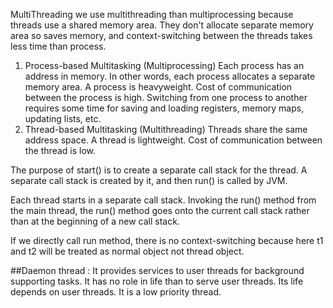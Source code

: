 MultiThreading 
we use multithreading than multiprocessing because threads use a shared memory area. They don't allocate separate memory area so saves memory, 
and context-switching between the threads takes less time than process.

1) Process-based Multitasking (Multiprocessing)
Each process has an address in memory. In other words, each process allocates a separate memory area.
A process is heavyweight.
Cost of communication between the process is high.
Switching from one process to another requires some time for saving and loading registers, memory maps, updating lists, etc.
2) Thread-based Multitasking (Multithreading)
Threads share the same address space.
A thread is lightweight.
Cost of communication between the thread is low.

The purpose of start() is to create a separate call stack for the thread. A separate call stack is created by it, and then run() is called by JVM.

Each thread starts in a separate call stack.
Invoking the run() method from the main thread, the run() method goes onto the current call stack rather than at the beginning of a new call stack.

If we directly call run method, there is no context-switching because here t1 and t2 will be treated as normal object not thread object.

##Daemon thread : 
It provides services to user threads for background supporting tasks. It has no role in life than to serve user threads.
Its life depends on user threads.
It is a low priority thread.
